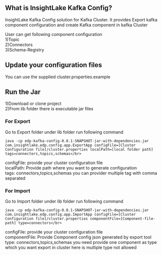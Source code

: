 What is InsightLake Kafka Config?
-----------

InsightLake Kafka Config solution for Kafka Cluster. It provides Export kafka component configuration and create Kafka component in kafka Cluster

User can get following component configuration</br>
1)Topic </br>
2)Connectors </br>
3)Schema-Registry </br>

## Update your configuration files
You can use the supplied cluster.properties.example </br>

## Run the Jar
1)Download or clone project</br>
2)From lib folder there is executable jar files</br>
### For Export 
Go to Export folder under lib folder run following command</br>
   
    java -cp edp-kafka-config-0.0.1-SNAPSHOT-jar-with-dependencies.jar com.insightlake.edp.config.app.ExportApp configFile=[Cluster Configuration file]/cluster.properties localPath=[local folder path]  tags=connectors,topics,schemas</br>
   
   configFile: provide your cluster configuration file</br>
   localPath: Provide path where you want to generate configuration</br>
   tags: connectors,topics,schemas you can provider multiple tag with comma separated</br>
   
### For Import
Go to Import folder under lib folder run following command</br>

    java -cp edp-kafka-config-0.0.1-SNAPSHOT-jar-with-dependencies.jar com.insightlake.edp.config.app.ImportApp configFile=[Cluster Configuration file]/cluster.properties componentFile=[Component-file-path] type=connectors</br>


  configFile: provide your cluster configuration file</br>
  componentFile: Provide Component config json generated by export tool</br>
  type: connectors,topics,schemas you need provide one component as type which you want export in cluster here is multiple type not allowed</n>
